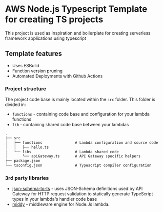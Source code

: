 # AWS Node.js Typescript Template for creating TS projects

This project is used as inspiration and boilerplate for creating serverless framework applications using typescript

## Template features

- Uses ESBuild
- Function version pruning
- Automated Deployments with Github Actions

### Project structure

The project code base is mainly located within the `src` folder. This folder is divided in:

- `functions` - containing code base and configuration for your lambda functions
- `lib` - containing shared code base between your lambdas

```txt
.
├── src
│   ├── functions               # Lambda configuration and source code folder
│   │   ├── hello.ts
│   └── libs                    # Lambda shared code
│       └── apiGateway.ts       # API Gateway specific helpers
├── package.json
└── tsconfig.json               # Typescript compiler configuration
```

### 3rd party libraries

- [json-schema-to-ts](https://github.com/ThomasAribart/json-schema-to-ts) - uses JSON-Schema definitions used by API Gateway for HTTP request validation to statically generate TypeScript types in your lambda's handler code base
- [middy](https://github.com/middyjs/middy) - middleware engine for Node.Js lambda.
